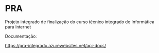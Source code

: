 # PRA
Projeto integrado de finalização do curso técnico integrado de Informática para Internet


Documentação:

https://pra-integrado.azurewebsites.net/api-docs/
